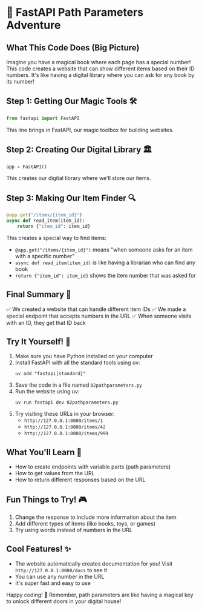 # 🌟 FastAPI Path Parameters Adventure

## What This Code Does (Big Picture)
Imagine you have a magical book where each page has a special number! This code creates a website that can show different items based on their ID numbers. It's like having a digital library where you can ask for any book by its number!

## Step 1: Getting Our Magic Tools 🛠️
```python
from fastapi import FastAPI
```
This line brings in FastAPI, our magic toolbox for building websites.

## Step 2: Creating Our Digital Library 🏛️
```python
app = FastAPI()
```
This creates our digital library where we'll store our items.

## Step 3: Making Our Item Finder 🔍
```python
@app.get("/items/{item_id}")
async def read_item(item_id):
    return {"item_id": item_id}
```
This creates a special way to find items:
- `@app.get("/items/{item_id}")` means "when someone asks for an item with a specific number"
- `async def read_item(item_id)` is like having a librarian who can find any book
- `return {"item_id": item_id}` shows the item number that was asked for

## Final Summary 📌
✅ We created a website that can handle different item IDs
✅ We made a special endpoint that accepts numbers in the URL
✅ When someone visits with an ID, they get that ID back

## Try It Yourself! 🚀
1. Make sure you have Python installed on your computer
2. Install FastAPI with all the standard tools using uv:
   ```
   uv add "fastapi[standard]"
   ```
3. Save the code in a file named `02pathparameters.py`
4. Run the website using uv:
   ```
   uv run fastapi dev 02pathparameters.py
   ```
5. Try visiting these URLs in your browser:
   - `http://127.0.0.1:8000/items/1`
   - `http://127.0.0.1:8000/items/42`
   - `http://127.0.0.1:8000/items/999`

## What You'll Learn 🧠
- How to create endpoints with variable parts (path parameters)
- How to get values from the URL
- How to return different responses based on the URL

## Fun Things to Try! 🎮
1. Change the response to include more information about the item
2. Add different types of items (like books, toys, or games)
3. Try using words instead of numbers in the URL

## Cool Features! ✨
- The website automatically creates documentation for you! Visit `http://127.0.0.1:8000/docs` to see it
- You can use any number in the URL
- It's super fast and easy to use

Happy coding! 🎉 Remember, path parameters are like having a magical key to unlock different doors in your digital house! 